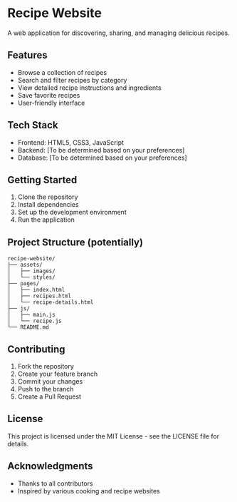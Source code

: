 # Recipe Website

A web application for discovering, sharing, and managing delicious recipes.

## Features

- Browse a collection of recipes
- Search and filter recipes by category
- View detailed recipe instructions and ingredients
- Save favorite recipes
- User-friendly interface

## Tech Stack

- Frontend: HTML5, CSS3, JavaScript
- Backend: [To be determined based on your preferences]
- Database: [To be determined based on your preferences]

## Getting Started

1. Clone the repository
2. Install dependencies
3. Set up the development environment
4. Run the application

## Project Structure (potentially)

```
recipe-website/
├── assets/
│   ├── images/
│   └── styles/
├── pages/
│   ├── index.html
│   ├── recipes.html
│   └── recipe-details.html
├── js/
│   ├── main.js
│   └── recipe.js
└── README.md
```

## Contributing

1. Fork the repository
2. Create your feature branch
3. Commit your changes
4. Push to the branch
5. Create a Pull Request

## License

This project is licensed under the MIT License - see the LICENSE file for details.

## Acknowledgments

- Thanks to all contributors
- Inspired by various cooking and recipe websites